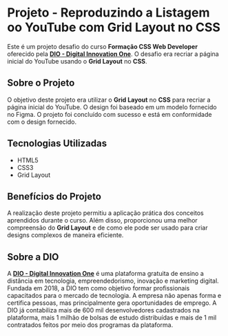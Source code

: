 # Projeto - Reproduzindo a Listagem oo YouTube com Grid Layout no CSS

Este é um projeto desafio do curso **Formação CSS Web Developer** oferecido pela **[DIO - Digital Innovation One](https://www.dio.me/)**. O desafio era recriar a página inicial do YouTube usando o **Grid Layout** no **CSS**.

## Sobre o Projeto

O objetivo deste projeto era utilizar o **Grid Layout** no **CSS** para recriar a página inicial do YouTube. O design foi baseado em um modelo fornecido no Figma. O projeto foi concluído com sucesso e está em conformidade com o design fornecido.

## Tecnologias Utilizadas

- HTML5
- CSS3
- Grid Layout

## Benefícios do Projeto

A realização deste projeto permitiu a aplicação prática dos conceitos aprendidos durante o curso. Além disso, proporcionou uma melhor compreensão do **Grid Layout** e de como ele pode ser usado para criar designs complexos de maneira eficiente.

## Sobre a DIO

A **[DIO - Digital Innovation One](https://www.dio.me/)** é uma plataforma gratuita de ensino a distância em tecnologia, empreendedorismo, inovação e marketing digital. Fundada em 2018, a DIO tem como objetivo formar profissionais capacitados para o mercado de tecnologia. A empresa não apenas forma e certifica pessoas, mas principalmente gera oportunidades de emprego. A DIO já contabiliza mais de 600 mil desenvolvedores cadastrados na plataforma, mais 1 milhão de bolsas de estudo distribuídas e mais de 1 mil contratados feitos por meio dos programas da plataforma.